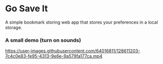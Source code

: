 # Go Save It

A simple bookmark storing web app that stores your preferences in a local storage.

### A small demo (turn on sounds)



https://user-images.githubusercontent.com/64016811/128611203-7c4c0e83-fe95-4313-9e6e-9a579fa177ca.mp4



